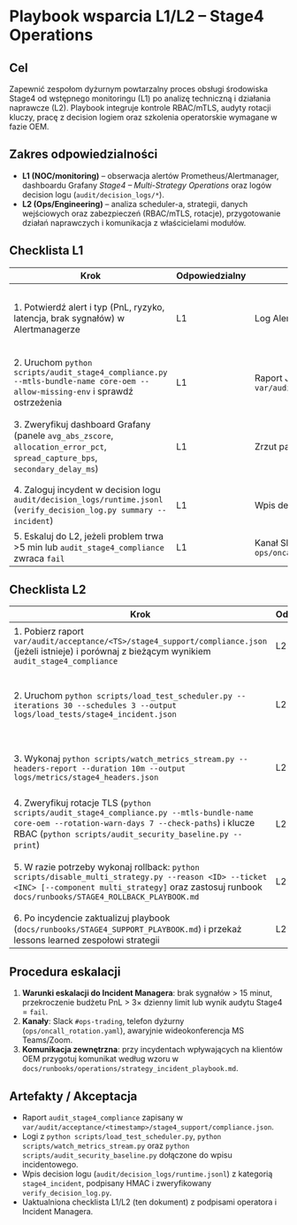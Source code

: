 # Playbook wsparcia L1/L2 – Stage4 Operations

## Cel
Zapewnić zespołom dyżurnym powtarzalny proces obsługi środowiska Stage4
od wstępnego monitoringu (L1) po analizę techniczną i działania
naprawcze (L2). Playbook integruje kontrole RBAC/mTLS, audyty rotacji
kluczy, pracę z decision logiem oraz szkolenia operatorskie wymagane w
fazie OEM.

## Zakres odpowiedzialności
- **L1 (NOC/monitoring)** – obserwacja alertów Prometheus/Alertmanager,
  dashboardu Grafany *Stage4 – Multi-Strategy Operations* oraz logów
  decision logu (`audit/decision_logs/*`).
- **L2 (Ops/Engineering)** – analiza scheduler-a, strategii, danych
  wejściowych oraz zabezpieczeń (RBAC/mTLS, rotacje), przygotowanie
  działań naprawczych i komunikacja z właścicielami modułów.

## Checklista L1
| Krok | Odpowiedzialny | Artefakty | Akceptacja |
| --- | --- | --- | --- |
| 1. Potwierdź alert i typ (PnL, ryzyko, latencja, brak sygnałów) w Alertmanagerze | L1 | Log Alertmanagera, wpis w kanale on-call | Alert oznaczony jako `acknowledged`, ID incidentu zapisane |
| 2. Uruchom `python scripts/audit_stage4_compliance.py --mtls-bundle-name core-oem --allow-missing-env` i sprawdź ostrzeżenia | L1 | Raport JSON na STDOUT, log w `var/audit/acceptance/<TS>/stage4_support/` | Brak statusu `fail`; ostrzeżenia przekazane do L2 |
| 3. Zweryfikuj dashboard Grafany (panele `avg_abs_zscore`, `allocation_error_pct`, `spread_capture_bps`, `secondary_delay_ms`) | L1 | Zrzut panelu, komentarz w decision logu | Panele w statusie zielonym/żółtym lub eskalacja do L2 |
| 4. Zaloguj incydent w decision logu `audit/decision_logs/runtime.jsonl` (`verify_decision_log.py summary --incident`) | L1 | Wpis decision logu podpisany HMAC | Wpis posiada ID zgłoszenia i znacznik czasu |
| 5. Eskaluj do L2, jeżeli problem trwa >5 min lub `audit_stage4_compliance` zwraca `fail` | L1 | Kanał Slack/telefon wg `ops/oncall_rotation.yaml` | Eskalacja potwierdzona przez L2 |

## Checklista L2
| Krok | Odpowiedzialny | Artefakty | Akceptacja |
| --- | --- | --- | --- |
| 1. Pobierz raport `var/audit/acceptance/<TS>/stage4_support/compliance.json` (jeżeli istnieje) i porównaj z bieżącym wynikiem `audit_stage4_compliance` | L2 | Raport audytu, log CLI | Brak statusu `fail`; wszystkie ostrzeżenia zdiagnozowane |
| 2. Uruchom `python scripts/load_test_scheduler.py --iterations 30 --schedules 3 --output logs/load_tests/stage4_incident.json` | L2 | Raport load testu, wyniki SLA | Latencja i jitter w dopuszczalnych granicach lub decyzja o wyłączeniu scheduler-a |
| 3. Wykonaj `python scripts/watch_metrics_stream.py --headers-report --duration 10m --output logs/metrics/stage4_headers.json` | L2 | Raport nagłówków, metryki scheduler-a | Nagłówki mTLS/RBAC poprawne, brak anomalii w `avg_abs_zscore` |
| 4. Zweryfikuj rotacje TLS (`python scripts/audit_stage4_compliance.py --mtls-bundle-name core-oem --rotation-warn-days 7 --check-paths`) i klucze RBAC (`python scripts/audit_security_baseline.py --print`) | L2 | Raporty audytowe, logi CLI | Rotacje w oknie bezpieczeństwa, brak błędów RBAC |
| 5. W razie potrzeby wykonaj rollback: `python scripts/disable_multi_strategy.py --reason <ID> --ticket <INC> [--component multi_strategy]` oraz zastosuj runbook `docs/runbooks/STAGE4_ROLLBACK_PLAYBOOK.md` | L2 | `var/runtime/overrides/multi_strategy_disable.json`, wpis decision logu | Scheduler w stanie oczekiwanym (enabled/disabled), rollback potwierdzony |
| 6. Po incydencie zaktualizuj playbook (`docs/runbooks/STAGE4_SUPPORT_PLAYBOOK.md`) i przekaż lessons learned zespołowi strategii | L2 | Zaktualizowana dokumentacja, wpis w repozie change-log | Review dokonane przez właściciela produktu |

## Procedura eskalacji
1. **Warunki eskalacji do Incident Managera**: brak sygnałów > 15 minut,
   przekroczenie budżetu PnL > 3× dzienny limit lub wynik audytu Stage4
   = `fail`.
2. **Kanały**: Slack `#ops-trading`, telefon dyżurny (`ops/oncall_rotation.yaml`),
   awaryjnie wideokonferencja MS Teams/Zoom.
3. **Komunikacja zewnętrzna**: przy incydentach wpływających na klientów
   OEM przygotuj komunikat według wzoru w `docs/runbooks/operations/strategy_incident_playbook.md`.

## Artefakty / Akceptacja
- Raport `audit_stage4_compliance` zapisany w
  `var/audit/acceptance/<timestamp>/stage4_support/compliance.json`.
- Logi z `python scripts/load_test_scheduler.py`, `python scripts/watch_metrics_stream.py` oraz
  `python scripts/audit_security_baseline.py` dołączone do wpisu incidentowego.
- Wpis decision logu (`audit/decision_logs/runtime.jsonl`) z kategorią
  `stage4_incident`, podpisany HMAC i zweryfikowany `verify_decision_log.py`.
- Uaktualniona checklista L1/L2 (ten dokument) z podpisami operatora i
  Incident Managera.
